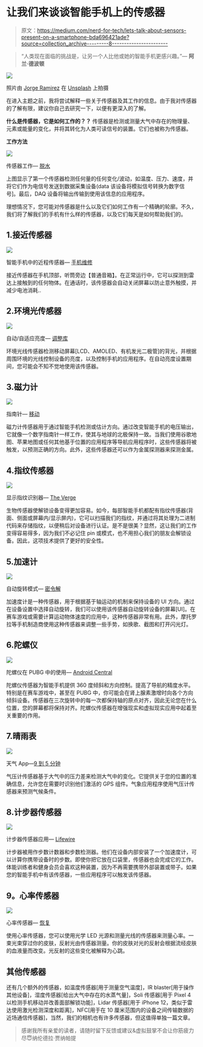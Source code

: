 # 让我们来谈谈智能手机上的传感器

> 原文：<https://medium.com/nerd-for-tech/lets-talk-about-sensors-present-on-a-smartphone-bda696421ade?source=collection_archive---------8----------------------->

> “人类现在面临的挑战是，让另一个人比他或她的智能手机更感兴趣。”— **阿兰·德波顿**

![](img/060151f593965e4215287c198b593487.png)

照片由 [Jorge Ramirez](https://unsplash.com/@jorgedevs?utm_source=medium&utm_medium=referral) 在 [Unsplash](https://unsplash.com?utm_source=medium&utm_medium=referral) 上拍摄

在进入主题之前，我将尝试解释一些关于传感器及其工作的信息。由于我对传感器的了解有限，建议你自己去研究一下，以便有更深入的了解。

**什么是传感器，它是如何工作的？？** 传感器是检测或测量大气中存在的物理量、元素或能量的变化，并将其转化为人类可读信号的装置。它们也被称为传感器。

**工作方法**

![](img/dbc551c74212fa13e153bc3335a18536.png)

传感器工作— [脱水](https://dewesoft.com/upload/news/daq/what-is-daq/daq-system-shceme.jpg)

上图显示了第一个传感器检测任何量的任何变化/波动，如温度、压力、速度，并将它们作为电信号发送到数据采集设备(data 该设备将模拟信号转换为数字信号]。最后，DAQ 设备将输出传输到使用该信息的应用程序。

理想情况下，您可能对传感器是什么以及它们如何工作有一个精确的轮廓。不久，我们将了解我们的手机有什么样的传感器，以及它们每天是如何帮助我们的。

## 1.接近传感器

![](img/46f7de55abc9c625138068f49442ba8d.png)

智能手机中的近程传感器— [手机维修](https://www.google.com/url?sa=i&url=http%3A%2F%2Fwww.mobilecellphonerepairing.com%2Fproximity-sensor-not-working-problem-and-solution-to-fix.html&psig=AOvVaw3fAeRGIPT1XmFQfKEaK3zc&ust=1629524199330000&source=images&cd=vfe&ved=0CAoQjRxqFwoTCNi32fLwvvICFQAAAAAdAAAAABAX)

接近传感器在手机顶部，听筒旁边【普通音箱】。在正常运行中，它可以探测到雷达上接触到的任何物体。在通话时，该传感器会自动关闭屏幕以防止意外触摸，并减少电池消耗..

## 2.环境光传感器

![](img/8d97c08af2b6e8d0cef6a162b4e79caf.png)

自动/自适应亮度— [调整库](https://y31uv4ra1.vo.llnwd.net/content/wp/tweaklibrary_com/uploads/2020/08/How-to-fix-Android-brightness-problems.jpg)

环境光线传感器检测移动屏幕[LCD、AMOLED、有机发光二极管]的背光，并根据周围环境的光线控制设备的亮度，以及控制手机的应用程序。在自动亮度设置期间，您可能会不知不觉地使用该传感器。

## 3.磁力计

![](img/3704e527ae9d29e71ae57d4386e1aa17.png)

指南针— [移动](https://mobiforge.com/wp-content/uploads/2018/07/iphone-compass.jpg)

磁力计传感器用于通过智能手机检测或估计方向。通过改变智能手机的电压输出，它就像一个数字指南针一样工作，使其与地球的北极保持一致。当我们使用谷歌地图、苹果地图或任何其他基于位置的应用程序等导航应用程序时，这些传感器将被触发，以预测正确的方向。此外，这些传感器还可以作为金属探测器来探测金属。

## 4.指纹传感器

![](img/d68fdd7e6d1e3eeb42dd980c109607ce.png)

显示指纹识别器— [The Verge](https://cdn.vox-cdn.com/thumbor/Fcih2yNNJyCkDN1W50HCWlPJuuc=/1400x1050/filters:format(jpeg)/cdn.vox-cdn.com/uploads/chorus_asset/file/10001467/jbareham_180108_2234_0109.jpg)

生物传感器使解锁设备变得更加容易。如今，每部智能手机都配有指纹传感器(背面、侧面或屏幕内/显示屏内)，它可以扫描我们的指纹，并通过将其处理为二进制代码来存储指纹，以便稍后对设备进行认证。是不是很美？显然，这让我们的工作变得容易得多，因为我们不必记住 pin 或模式，也不用担心我们的朋友会解锁设备。因此，这项技术提供了更好的安全性。

## 5.加速计

![](img/393023066ff843c1475db28aaa27782a.png)

自动旋转模式— [密令解](https://media.credencys.com/wp-content/uploads/2019/09/Accelerometer-in-Mobile.jpg)

加速度计是一种传感器，用于根据基于轴运动的机制来保持设备的 UI 方向。通过在设备设置中选择自动旋转，我们可以使用该传感器自动旋转设备的屏幕[UI]。在赛车游戏或需要计算运动物体速度的应用中，这种传感器非常有用。此外，摩托罗拉等手机制造商使用这种传感器来调整一些手势，如换歌、截图和打开闪光灯。

## 6.陀螺仪

![](img/4ff705b19f3521eb8edc0cf714495185.png)

陀螺仪在 PUBG 中的使用— [Android Central](https://www.google.com/url?sa=i&url=https%3A%2F%2Fwww.androidcentral.com%2Fhow-use-gyroscope-controls-aiming-pubg-mobile&psig=AOvVaw3lIbI3ZB-ZBcPTBnUDUtvW&ust=1629542435069000&source=images&cd=vfe&ved=0CAoQjRxqFwoTCPjJx-K0v_ICFQAAAAAdAAAAABAD)

陀螺仪传感器为智能手机提供 360 度倾斜和方向控制。提高了导航的精度水平。特别是在赛车游戏中，甚至在 PUBG 中，你可能会在肾上腺素激增时向各个方向倾斜设备。传感器在三次旋转中的每一次都保持轴的原点对齐，因此无论您在什么位置，您的屏幕都将保持对齐。陀螺仪传感器在增强现实和虚拟现实应用中起着至关重要的作用。

## 7.晴雨表

![](img/438d2321f87cc7a79ce3ac8bc18ceb80.png)

天气 App—[9 到 5 分钟](https://www.google.com/url?sa=i&url=https%3A%2F%2F9to5mac.com%2F2020%2F09%2F16%2Fcarrot-weather-shines-on-ios-14-with-12-rich-widgets-25-apple-watch-complications-more%2F&psig=AOvVaw0SvS71EuR3ottIi4qOTNYx&ust=1629544132671000&source=images&cd=vfe&ved=0CAoQjRxqFwoTCIjKp427v_ICFQAAAAAdAAAAABAf)

气压计传感器基于大气中的压力差来检测大气中的变化。它提供关于您的位置的准确信息，允许您在需要时识别他们激活的 GPS 组件。气象应用程序使用气压计传感器来预测气候条件。

## 8.计步器传感器

![](img/026ba4279ff519dd960575a715b8544d.png)

计步器传感器应用— [Lifewire](https://www.google.com/url?sa=i&url=https%3A%2F%2Fwww.lifewire.com%2Fbest-pedometer-apps-for-iphone-4776805&psig=AOvVaw1G3CRBa-TWtRX1a6YIilNw&ust=1629544941158000&source=images&cd=vfe&ved=0CAoQjRxqFwoTCKjuro--v_ICFQAAAAAdAAAAABAa)

计步器被用作步数计数器和步数检测器。他们在设备内部安装了一个加速度计，可以计算你携带设备时的步数。即使你把它放在口袋里，传感器也会完成它的工作。体能训练者和健身会员会喜欢这种装置，因为不再需要携带外部装置或带子。如果您的智能手机中有该传感器，一些应用程序可以触发该传感器。

## **9。心率传感器**

![](img/0b19f49698248de4ba6810008e520bc4.png)

心率传感器— [恢复](https://www.google.com/url?sa=i&url=https%3A%2F%2Fwww.forecovery.com%2Fandroid-tips%2Fsamsung-galaxy-note-9-fingerprint-and-heart-rate-sensor-gestures.html&psig=AOvVaw0aF8AWMy-OmXR04mBGqNzL&ust=1629547556699000&source=images&cd=vfe&ved=0CAoQjRxqFwoTCLiVxe7Hv_ICFQAAAAAdAAAAABAS)

使用心率传感器，您可以使用光学 LED 光源和测量光线的传感器来测量心率。一束光束穿过你的皮肤，反射光由传感器测量。你的皮肤对光的反射会根据流经皮肤的血液量而改变。光反射的这些变化被解释为心跳。

## 其他传感器

还有几个额外的传感器，如温度传感器[用于测量空气温度]，IR blaster[用于操作其他设备]，湿度传感器[给出大气中存在的水蒸气量]，Soli 传感器[用于 Pixel 4 以检测手机移动并改善面部解锁功能]，Lidar 传感器[用于 iPhone 12，类似于雷达使用激光检测深度和距离]，NFC[用于在 10 厘米范围内的设备之间传输数据的近场通信传感器]，当然，我们的相机也有许多传感器，但这值得单独一篇文章。

> 感谢我所有亲爱的读者，请随时留下反馈或建议&虚拟鼓掌不会让你筋疲力尽😇纳伦德拉·贾纳帕提